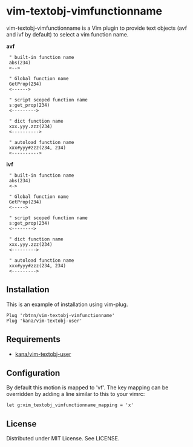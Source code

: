 
# vim-textobj-vimfunctionname

vim-textobj-vimfunctionname is a Vim plugin to provide text objects (avf and ivf by default) to select a vim function name.

__avf__
```
 " built-in function name
 abs(234)
 <-->

 " Global function name
 GetProp(234)
 <------>

 " script scoped function name
 s:get_prop(234)
 <--------->

 " dict function name
 xxx.yyy.zzz(234)
 <---------->

 " autoload function name
 xxx#yyy#zzz(234, 234)
 <---------->
```

__ivf__
```
 " built-in function name
 abs(234)
 <->

 " Global function name
 GetProp(234)
 <----->

 " script scoped function name
 s:get_prop(234)
 <-------->

 " dict function name
 xxx.yyy.zzz(234)
 <--------->

 " autoload function name
 xxx#yyy#zzz(234, 234)
 <--------->
```

## Installation

This is an example of installation using vim-plug.

```
Plug 'rbtnn/vim-textobj-vimfunctionname'
Plug 'kana/vim-textobj-user'
```

## Requirements

* [kana/vim-textobj-user](https://github.com/kana/vim-textobj-user)

## Configuration
By default this motion is mapped to 'vf'. The key mapping can be overridden by adding a line similar to this to your vimrc:

```
let g:vim_textobj_vimfunctionname_mapping = 'x'
```

## License
Distributed under MIT License. See LICENSE.

